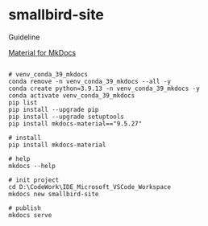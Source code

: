 # smallbird-site

Guideline

[Material for MkDocs](https://squidfunk.github.io/mkdocs-material/getting-started/)

```shell

# venv_conda_39_mkdocs
conda remove -n venv_conda_39_mkdocs --all -y
conda create python=3.9.13 -n venv_conda_39_mkdocs -y
conda activate venv_conda_39_mkdocs
pip list
pip install --upgrade pip
pip install --upgrade setuptools
pip install mkdocs-material=="9.5.27"

# install
pip install mkdocs-material

# help
mkdocs --help

# init project
cd D:\CodeWork\IDE_Microsoft_VSCode_Workspace
mkdocs new smallbird-site

# publish
mkdocs serve

```
